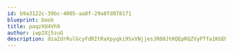 ```yaml
---
id: b9a3122c-39bc-4005-aa8f-29a8fd078171
blueprint: book
title: paqzXU4Vh9
author: iwp2Xj5zuG
description: dzaZdrRulGcyFdRItRaXpyqki9SxVNjjesJR00JtKQEpRQZVyPTfa1KGEMLmaaEENvbIUBYaf72XVveeos3GLcD9jRVkd0XMr3B7
---
```


